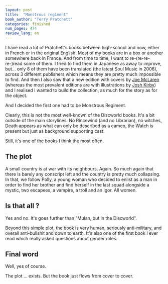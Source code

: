 ```yaml
---
layout: post
title:  "Monstrous regiment"
book_author: "Terry Pratchett"
categories: finished
num_pages: 474
review_lang: en
---
```


I have read a lot of Pratchett's books between high-school and now, either in French or in the original English. Most of my books are in a box or another somewhere back in France. And from time to time, I want to re-(re-re-re-)read some of them. I tried to find them in Japanese as away to improve, but... only 8 of them have been translated (the latest Soul Music in 2006), across 3 different publishers which means they are pretty much impossible to find. And then I also saw that a new edition with covers by [Joe McLaren](https://www.joemclaren.com) (whereas the most prevalent editions are with illustrations by [Josh Kirby](https://www.joshkirbyart.com)) and I realised I wanted to build the collection, as much for the story as for the object. 

And I decided the first one had to be Monstrous Regiment.

Clearly, this is not the most well-known of the Discworld books. It's a bit outside of the main storylines. No Rincewind (and no Librarian), no witches, Death appears as what can only be described as a cameo, the Watch is present but just as background supporting cast.

Still, it's one of the books I think the most often.

## The plot

A small country is at war with its neighbours. Again. So much again that there is barely any conscript left and the country is pretty much collapsing. In that, we follow Polly, a young woman who decided to enlist as a man in order to find her brother and find herself in the last squad alongside a mystic, two escapees, a vampire, a troll and an Igor. All women.

## Is that all ?

Yes and no. It's goes further than "Mulan, but in the Discworld".

Beyond this simple plot, the book is very human, seriously anti-military, and overall anti-bullshit and down to earth. It's also one of the first book I ever read which really asked questions about gender roles.

## Final word

Well, yes of course.

The plot ... exists. But the book just flows from cover to cover.